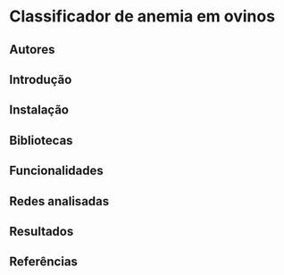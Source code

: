 # Classificador de anemia em ovinos

## Autores

## Introdução

## Instalação

## Bibliotecas

## Funcionalidades

## Redes analisadas

## Resultados

## Referências

